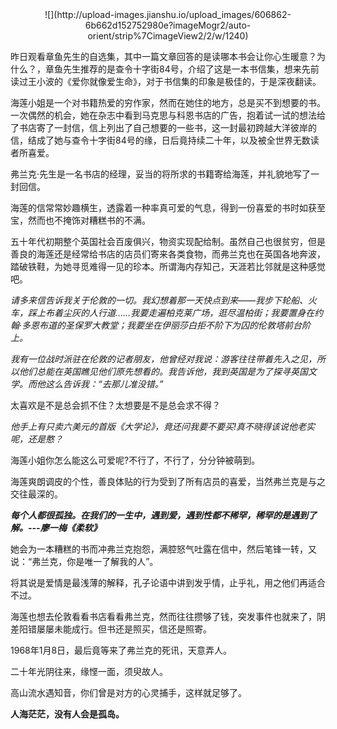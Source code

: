 <div align=center>
![](http://upload-images.jianshu.io/upload_images/606862-6b662d152752980e?imageMogr2/auto-orient/strip%7CimageView2/2/w/1240)
</div>


昨日观看章鱼先生的自选集，其中一篇文章回答的是读哪本书会让你心生暖意？为什么？，章鱼先生推荐的是查令十字街84号，介绍了这是一本书信集，想来先前读过王小波的《爱你就像爱生命》，对于书信集的印象是极佳的，于是深夜翻读。

海莲小姐是一个对书籍热爱的穷作家，然而在她住的地方，总是买不到想要的书。
一次偶然的机会，她在杂志中看到马克思与科恩书店的广告，抱着试一试的想法给了书店寄了一封信，信上列出了自己想要的一些书，这一封最初跨越大洋彼岸的信，结成了她与查令十字街84号的缘，日后竟持续二十年，以及被全世界无数读者所喜爱。

弗兰克·先生是一名书店的经理，妥当的将所求的书籍寄给海莲，并礼貌地写了一封回信。

海莲的信常常妙趣横生，透露着一种率真可爱的气息，得到一份喜爱的书时如获至宝，然而也不掩饰对糟糕书的不满。

五十年代初期整个英国社会百废俱兴，物资实现配给制。虽然自己也很贫穷，但是善良的海莲还是经常给书店的店员们寄来各类食物，而弗兰克也在英国各地奔波，踏破铁鞋，为她寻觅难得一见的珍本。所谓海内存知己，天涯若比邻就是这种感觉吧。

*请多来信告诉我关于伦敦的一切。我幻想着那一天快点到来——我步下轮船、火车，踩上布着尘灰的人行道……我要走遍柏克莱广场，逛尽温柏街；我要置身在约翰·多恩布道的圣保罗大教堂；我要坐在伊丽莎白拒不阶下为囚的伦敦塔前台阶上。* 

*我有一位战时派驻在伦敦的记者朋友，他曾经对我说：游客往往带着先入之见，所以他们总能在英国瞧见他们原先想看的。我告诉他，我到英国是为了探寻英国文学。而他这么告诉我：“去那儿准没错。”*

太喜欢是不是总会抓不住？太想要是不是总会求不得？

*他手上有只卖六美元的首版《大学论》，竟还问我要不要买!真不晓得该说他老实呢，还是憨？*

海莲小姐你怎么能这么可爱呢?不行了，不行了，分分钟被萌到。

海莲爽朗调皮的个性，善良体贴的行为受到了所有店员的喜爱，当然弗兰克是与之交往最深的。

***每个人都很孤独。在我们的一生中，遇到爱，遇到性都不稀罕，稀罕的是遇到了解。---廖一梅《柔软》***

她会为一本糟糕的书而冲弗兰克抱怨，满腔怒气吐露在信中，然后笔锋一转，又说：“弗兰克，你是唯一了解我的人”。

将其说是爱情是最浅薄的解释，孔子论语中讲到发乎情，止乎礼，用之他们再适合不过。

海莲也想去伦敦看看书店看看弗兰克，然而往往攒够了钱，突发事件也就来了，阴差阳错屡屡未能成行。但书还是照买，信还是照寄。

1968年1月8日，最后竟等来了弗兰克的死讯，天意弄人。

二十年光阴往来，缘悭一面，须臾故人。

高山流水遇知音，你们曾是对方的心灵捕手，这样就足够了。

**人海茫茫，没有人会是孤岛。**

